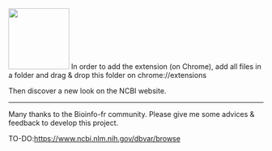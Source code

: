 
<img src="https://github.com/pierrejacquet/NCBI-RookieUI/blob/master/Chrome/ROOKIEMAX.png" width="120">
In order to add the extension (on Chrome), add all files in a folder and drag & drop this folder on chrome://extensions

Then discover a new look on the NCBI website.

------

Many thanks to the Bioinfo-fr community.
Please give me some advices & feedback to develop this project.

TO-DO:https://www.ncbi.nlm.nih.gov/dbvar/browse
